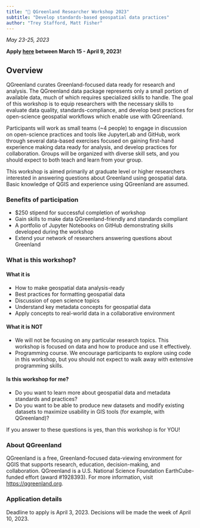 ```yaml
---
title: "🧪 QGreenland Researcher Workshop 2023"
subtitle: "Develop standards-based geospatial data practices"
author: "Trey Stafford, Matt Fisher"
---
```



_May 23-25, 2023_

**Apply [here](https://forms.gle/yLE1ovcBAP5Wgz2Y8) between March 15 - April 9, 2023!**


## Overview

QGreenland curates Greenland-focused data ready for research and analysis. The
QGreenland data package represents only a small portion of available data, much of which
requires specialized skills to handle. The goal of this workshop is to equip researchers
with the necessary skills to evaluate data quality, standards-compliance, and develop
best practices for open-science geospatial workflows which enable use with QGreenland.

Participants will work as small teams (~4 people) to engage in discussion on
open-science practices and tools like JupyterLab and GitHub, work through several
data-based exercises focused on gaining first-hand experience making data ready for
analysis, and develop practices for collaboration. Groups will be organized with diverse
skill sets, and you should expect to both teach and learn from your group.

This workshop is aimed primarily at graduate level or higher researchers interested in
answering questions about Greenland using geospatial data. Basic knowledge of QGIS and
experience using QGreenland are assumed.


### Benefits of participation

* $250 stipend for successful completion of workshop
* Gain skills to make data QGreenland-friendly and standards compliant
* A portfolio of Jupyter Notebooks on GitHub demonstrating skills developed during the workshop
* Extend your network of researchers answering questions about Greenland


### What is this workshop?

#### What it is

* How to make geospatial data analysis-ready
* Best practices for formatting geospatial data
* Discussion of open science topics
* Understand key metadata concepts for geospatial data
* Apply concepts to real-world data in a collaborative environment


#### What it is **NOT**

* We will not be focusing on any particular research topics. This workshop is
  focused on data and how to produce and use it effectively.
* Programming course. We encourage participants to explore using code in this
  workshop, but you should not expect to walk away with extensive programming
  skills.


#### Is this workshop for me?

* Do you want to learn more about geospatial data and metadata standards and practices?
* Do you want to be able to produce new datasets and modify existing datasets to
  maximize usability in GIS tools (for example, with QGreenland)?

If you answer to these questions is yes, than this workshop is for YOU!


### About QGreenland

QGreenland is a free, Greenland-focused data-viewing environment for QGIS that
supports research, education, decision-making, and collaboration. QGreenland is
a U.S. National Science Foundation EarthCube-funded effort (award #1928393).
For more information, visit <https://qgreenland.org>.


### Application details

Deadline to apply is April 3, 2023.
Decisions will be made the week of April 10, 2023.
